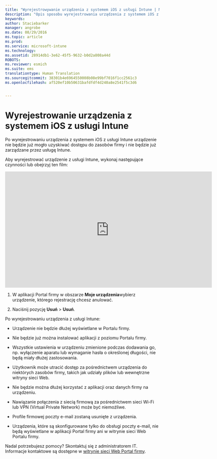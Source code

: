 ```yaml
---
title: "Wyrejestrowywanie urządzenia z systemem iOS z usługi Intune | Microsoft Intune"
description: "Opis sposobu wyrejestrowania urządzenia z systemem iOS z usługi Intune"
keywords: 
author: Staciebarker
manager: angrobe
ms.date: 08/29/2016
ms.topic: article
ms.prod: 
ms.service: microsoft-intune
ms.technology: 
ms.assetid: 28914db1-3e62-45f5-9632-b0d2a808a44d
ROBOTS: 
ms.reviewer: esmich
ms.suite: ems
translationtype: Human Translation
ms.sourcegitcommit: 38301b4e6964550008b08e99bf7016f1cc2561c3
ms.openlocfilehash: af520ef10b50631bafdfdf4d240a8e2541f5c3d6


---
```



# Wyrejestrowanie urządzenia z systemem iOS z usługi Intune

Po wyrejestrowaniu urządzenia z systemem iOS z usługi Intune urządzenie nie będzie już mogło uzyskiwać dostępu do zasobów firmy i nie będzie już zarządzane przez usługę Intune.

Aby wyrejestrować urządzenie z usługi Intune, wykonaj następujące czynności lub obejrzyj ten film:

<iframe width="675" height="379" src="https://www.youtube.com/embed/6UFtBrBWUUI" frameborder="0" allowfullscreen></iframe>


1.  W aplikacji Portal firmy w obszarze **Moje urządzenia**wybierz urządzenie, którego rejestrację chcesz anulować.

2.  Naciśnij pozycję **Usuń** &gt; **Usuń**.

Po wyrejestrowaniu urządzenia z usługi Intune:

-   Urządzenie nie będzie dłużej wyświetlane w Portalu firmy.

-   Nie będzie już można instalować aplikacji z poziomu Portalu firmy.

-   Wszystkie ustawienia w urządzeniu zmienione podczas dodawania go, np. wyłączenie aparatu lub wymaganie hasła o określonej długości, nie będą miały dłużej zastosowania.

-   Użytkownik może utracić dostęp za pośrednictwem urządzenia do niektórych zasobów firmy, takich jak udziały plików lub wewnętrzne witryny sieci Web.

-   Nie będzie można dłużej korzystać z aplikacji oraz danych firmy na urządzeniu.

-   Nawiązanie połączenia z siecią firmową za pośrednictwem sieci Wi-Fi lub VPN (Virtual Private Network) może być niemożliwe.

-   Profile firmowej poczty e-mail zostaną usunięte z urządzenia.

-   Urządzenia, które są skonfigurowane tylko do obsługi poczty e-mail, nie będą wyświetlane w aplikacji Portal firmy ani w witrynie sieci Web Portalu firmy.

Nadal potrzebujesz pomocy? Skontaktuj się z administratorem IT. Informacje kontaktowe są dostępne w [witrynie sieci Web Portal firmy](http://portal.manage.microsoft.com).




<!--HONumber=Aug16_HO5-->


